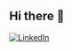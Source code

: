## Hi there 👋



[![LinkedIn](https://img.shields.io/badge/LinkedIn-blue?logo=linkedin)](https://www.linkedin.com/in/aziz-jobayer-hasan/)

<!--
**Aziz-Jobayer/Aziz-Jobayer** is a ✨ _special_ ✨ repository because its `README.md` (this file) appears on your GitHub profile.

Here are some ideas to get you started:

- 🔭 I’m currently working on ...
- 🌱 I’m currently learning ...
- 👯 I’m looking to collaborate on ...
- 🤔 I’m looking for help with ...
- 💬 Ask me about ...
- 📫 How to reach me: ...
- 😄 Pronouns: ...
- ⚡ Fun fact: ...
-->
